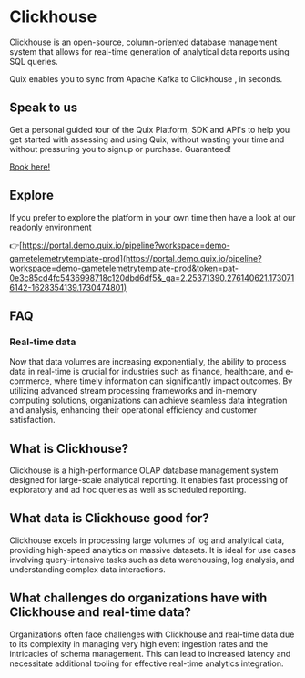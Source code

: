 <!--[tech-name]-->
# Clickhouse

<!--[blurb-about-tech]-->
Clickhouse is an open-source, column-oriented database management system that allows for real-time generation of analytical data reports using SQL queries.

Quix enables you to sync from Apache Kafka <span id="to_or_from">to</span> <span id="techname">Clickhouse</span> , in seconds.

## Speak to us

Get a personal guided tour of the Quix Platform, SDK and API's to help you get started with assessing and using Quix, without wasting your time and without pressuring you to signup or purchase. Guaranteed!

[Book here!](https://share.hsforms.com/1iW0TmZzKQMChk0lxd_tGiw4yjw2?__hstc=175542013.19c333c2ae8002be5fbc6a17a447e442.1730474801833.1730474801833.1730716142494.2&__hssc=175542013.2.1730716142494&__hsfp=3927774151)

## Explore

If you prefer to explore the platform in your own time then have a look at our readonly environment

👉[https://portal.demo.quix.io/pipeline?workspace=demo-gametelemetrytemplate-prod](https://portal.demo.quix.io/pipeline?workspace=demo-gametelemetrytemplate-prod&token=pat-0e3c85cd4fc5436998718c120dbd6df5&_ga=2.25371390.276140621.1730716142-1628354139.1730474801)

## FAQ

### Real-time data

Now that data volumes are increasing exponentially, the ability to process data in real-time is crucial for industries such as finance, healthcare, and e-commerce, where timely information can significantly impact outcomes. By utilizing advanced stream processing frameworks and in-memory computing solutions, organizations can achieve seamless data integration and analysis, enhancing their operational efficiency and customer satisfaction.

## What is <span id="techname">Clickhouse</span>?

<!--[tech-seo-text]-->
Clickhouse is a high-performance OLAP database management system designed for large-scale analytical reporting. It enables fast processing of exploratory and ad hoc queries as well as scheduled reporting.

## What data is <span id="techname">Clickhouse</span> good for?

<!--[tech-data-seo-text]-->
Clickhouse excels in processing large volumes of log and analytical data, providing high-speed analytics on massive datasets. It is ideal for use cases involving query-intensive tasks such as data warehousing, log analysis, and understanding complex data interactions.

## What challenges do organizations have with <span id="techname">Clickhouse</span> and real-time data?

<!--[tech-challenges-seo-text]-->
Organizations often face challenges with Clickhouse and real-time data due to its complexity in managing very high event ingestion rates and the intricacies of schema management. This can lead to increased latency and necessitate additional tooling for effective real-time analytics integration.